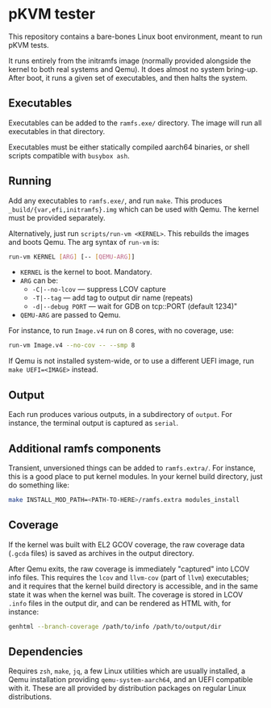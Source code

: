 # pKVM tester #

This repository contains a bare-bones Linux boot environment, meant to run pKVM
tests.

It runs entirely from the initramfs image (normally provided alongside the
kernel to both real systems and Qemu). It does almost no system bring-up. After
boot, it runs a given set of executables, and then halts the system.

## Executables ##

Executables can be added to the `ramfs.exe/` directory. The image will run all
executables in that directory.

Executables must be either statically compiled aarch64 binaries, or shell
scripts compatible with `busybox ash`.

## Running ##

Add any executables to `ramfs.exe/`, and run `make`. This produces
`_build/{var,efi,initramfs}.img` which can be used with Qemu. The kernel must be
provided separately.

Alternatively, just run `scripts/run-vm <KERNEL>`. This rebuilds the images and
boots Qemu. The arg syntax of `run-vm` is:
```bash
run-vm KERNEL [ARG] [-- [QEMU-ARG]]
```

- `KERNEL` is the kernel to boot. Mandatory.
- `ARG` can be:
  + `-C|--no-lcov` — suppress LCOV capture
  + `-T|--tag` — add tag to output dir name (repeats)
  + `-d|--debug PORT` — wait for GDB on tcp::PORT (default 1234)"
- `QEMU-ARG` are passed to Qemu.

For instance, to run `Image.v4` run on 8 cores, with no coverage, use:
```bash
run-vm Image.v4 --no-cov -- --smp 8
```

If Qemu is not installed system-wide, or to use a different UEFI image, run
`make UEFI=<IMAGE>` instead.

## Output ##

Each run produces various outputs, in a subdirectory of `output`. For instance,
the terminal output is captured as `serial`.

## Additional ramfs components ##

Transient, unversioned things can be added to `ramfs.extra/`. For instance, this
is a good place to put kernel modules. In your kernel build directory, just do
something like:

```bash
make INSTALL_MOD_PATH=<PATH-TO-HERE>/ramfs.extra modules_install
```

## Coverage ##

If the kernel was built with EL2 GCOV coverage, the raw coverage data (`.gcda`
files) is saved as archives in the output directory.

After Qemu exits, the raw coverage is immediately "captured" into LCOV info
files. This requires the `lcov` and `llvm-cov` (part of `llvm`) executables;
and it requires that the kernel build directory is accessible, and in the same
state it was when the kernel was built. The coverage is stored in LCOV `.info`
files in the output dir, and can be rendered as HTML with, for instance:

```bash
genhtml --branch-coverage /path/to/info /path/to/output/dir
```

## Dependencies ##

Requires `zsh`, `make`, `jq`, a few Linux utilities which are usually installed, a Qemu
installation providing `qemu-system-aarch64`, and an UEFI compatible with it.
These are all provided by distribution packages on regular Linux distributions.
